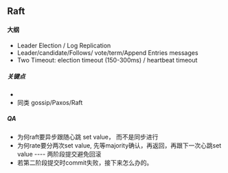 ## Raft

#### 大纲
* Leader Election / Log Replication
* Leader/candidate/Follows/ vote/term/Append Entries messages
* Two Timeout: election timeout (150-300ms) / heartbeat timeout

##### 关键点
*
* 同类 gossip/Paxos/Raft

##### QA

* 为何raft要异步跟随心跳 set value， 而不是同步进行 
* 为何rate要分两次set value, 先等majority确认，再返回，再跟下一次心跳set value   ---- 两阶段提交避免回滚
* 若第二阶段提交时commit失败，接下来怎么办的。 

